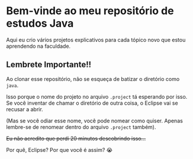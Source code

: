 # Bem-vinde ao meu repositório de estudos Java
Aqui eu crio vários projetos explicativos para cada tópico novo que estou aprendendo na faculdade.

## Lembrete Importante!!

Ao clonar esse repositório, não se esqueça de batizar o diretório como `java`. 

Isso porque o nome do projeto no arquivo `.project` tá esperando por isso. Se você inventar de chamar o diretório de outra coisa, o Eclipse vai se recusar a abrir. 

(Mas se você odiar esse nome, você pode nomear como quiser. Apenas lembre-se de renomear dentro do arquivo `.project` também).

~~Eu não acredito que perdi 20 minutos descobrindo isso...~~ 

Por quê, Eclipse? Por que você é assim? 😭
